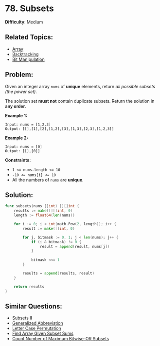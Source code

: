 # 78. Subsets

**Difficulty**: Medium

## Related Topics:

- [Array](https://leetcode.com/tag/array/)
- [Backtracking](https://leetcode.com/tag/backtracking/)
- [Bit Manipulation](https://leetcode.com/tag/bit-manipulation/)

## Problem:

Given an integer array `nums` of **unique** elements, return *all possible subsets (the power set)*.

The solution set **must not** contain duplicate subsets. Return the solution in **any order**.

**Example 1:**

```
Input: nums = [1,2,3]
Output: [[],[1],[2],[1,2],[3],[1,3],[2,3],[1,2,3]]
```

**Example 2:**

```
Input: nums = [0]
Output: [[],[0]]
```

**Constraints:**

- `1 <= nums.length <= 10`
- `-10 <= nums[i] <= 10`
- All the numbers of `nums` are **unique**.

## Solution:

```go
func subsets(nums []int) [][]int {
	results := make([][]int, 0)
	length := float64(len(nums))

	for i := 0; i < int(math.Pow(2, length)); i++ {
		result := make([]int, 0)

		for j, bitmask := 0, 1; j < len(nums); j++ {
			if (i & bitmask) != 0 {
				result = append(result, nums[j])
			}
			
			bitmask <<= 1
		}

		results = append(results, result)
	}

	return results
}
```

## Similar Questions:

- [Subsets II](https://github.com/ju-popov/leetcode.com/tree/main/problems/subsets-ii/)
- [Generalized Abbreviation](https://github.com/ju-popov/leetcode.com/tree/main/problems/generalized-abbreviation/)
- [Letter Case Permutation](https://github.com/ju-popov/leetcode.com/tree/main/problems/letter-case-permutation/)
- [Find Array Given Subset Sums](https://github.com/ju-popov/leetcode.com/tree/main/problems/find-array-given-subset-sums/)
- [Count Number of Maximum Bitwise-OR Subsets](https://github.com/ju-popov/leetcode.com/tree/main/problems/count-number-of-maximum-bitwise-or-subsets/)
